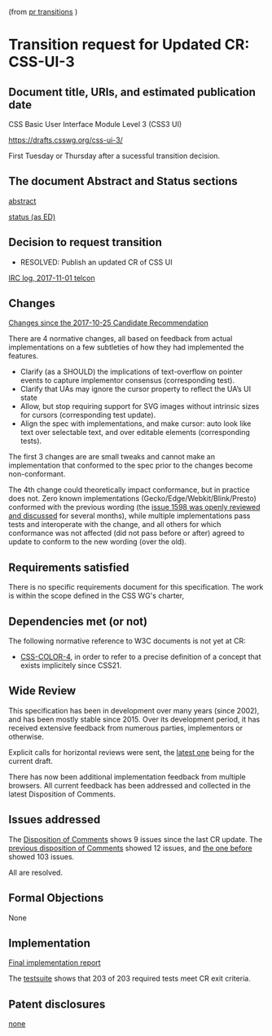 (from [pr transitions](https://www.w3.org/Guide/transitions?profile=PR) )
<!-- read that link to understand how to fill in the template -->

# Transition request for Updated CR: CSS-UI-3

## Document title, URIs, and estimated publication date

CSS Basic User Interface Module Level 3 (CSS3 UI)

https://drafts.csswg.org/css-ui-3/

First Tuesday or Thursday after a sucessful transition decision.

## The document Abstract and Status sections

[abstract](https://drafts.csswg.org/css-ui-3/#abstract)

[status (as ED)](https://drafts.csswg.org/css-ui-3/#status)


## Decision to request transition

  - RESOLVED: Publish an updated CR of CSS UI

[IRC log, 2017-11-01 telcon](https://logs.csswg.org/irc.w3.org/css/2017-11-01/#e901404)

## Changes

[Changes since the 2017-10-25 Candidate Recommendation](https://drafts.csswg.org/css-ui-3/#changes)
<!-- no substantive changes -->

There are 4 normative changes, all based on feedback from actual implementations on a few subtleties of how they had implemented the features.

* Clarify (as a SHOULD) the implications of text-overflow on pointer events to capture implementor consensus (corresponding test).
* Clarify that UAs may ignore the cursor property to reflect the UA’s UI state
* Allow, but stop requiring support for SVG images without intrinsic sizes for cursors (corresponding test update).
* Align the spec with implementations, and make cursor: auto look like text over selectable text, and over editable elements (corresponding tests).

The first 3 changes are are small tweaks and cannot make an implementation that conformed to the spec prior to the changes become non-conformant.

The 4th change could theoretically impact conformance, but in practice does not.
Zero known implementations (Gecko/Edge/Webkit/Blink/Presto) conformed with the previous wording (the [issue 1598 was openly reviewed and discussed](https://github.com/w3c/csswg-drafts/issues/1598) for several months),
while multiple implementations pass tests and interoperate with the change,
and all others for which conformance was not affected (did not pass before or after) agreed to update to conform to the new wording (over the old).

<!-- Only relevant for the PR transition

Thus the editors and WG believe all four normative changes fall within the bounds allowed for a CR->PR transition.

-->

## Requirements satisfied

There is no specific requirements document for this specification. The work
is within the scope defined in the CSS WG's charter,

## Dependencies met (or not)

<!--  no normative references to a Rescinded Recommendation -->

The following normative reference to W3C documents is not yet at CR:

* [CSS-COLOR-4](https://www.w3.org/TR/css-color-4/), in order to refer to a precise definition of a concept that exists implicitely since CSS21.

<!-- Only relevant for the PR transition

Additionally, the following normative references to W3C documents are at CR but not yet at PR:

* [CSS-VALUES-3](https://www.w3.org/TR/css-values-3/), in order to define the grammar of properties using newer terminology anchors that those of CSS21.
* [CSS-WRITING-MODES-3](https://www.w3.org/TR/css-writing-modes-3/), in order to refer to newer definitions of bidi terms than those of CSS21. Note that this specification is also almost ready to enter PR.
* [CSS3-BACKGROUND](https://www.w3.org/TR/css3-background/), in order to refer to the border-radius property, which has been interoperably implemented in all major browser engines for many years.
* [CSS3-IMAGES](https://www.w3.org/TR/css3-images/), in order to refer to updated definitions of concepts already present in CSS21, and to more precise definition of how image sizing in CSS should work than available in CSS21.
* [SVG2](https://www.w3.org/TR/SVG2/), in order to reuse new terminology about existing behavior (loading an SVG file without script nor external references).

 -->

## Wide Review

This specification has been in development over many years (since 2002),
and has been mostly stable since 2015.
Over its development period, it has received extensive feedback from numerous parties,
implementors or otherwise.

Explicit calls for horizontal reviews were sent,
the [latest one](https://lists.w3.org/Archives/Public/public-review-announce/2017Mar/0002.html) being for the current draft.

There has now been additional implementation feedback from multiple browsers.
All current feedback has been addressed and collected in the latest Disposition
of Comments.

## Issues addressed

The [Disposition of Comments](https://drafts.csswg.org/css-ui-3/issues-2017-2) shows 9 issues since the last CR update.
The [previous disposition of Comments](https://drafts.csswg.org/css-ui-3/issues-2015-2017) showed 12 issues,
and [the one before](https://drafts.csswg.org/css-ui-3/issues-2012-2015) showed 103 issues.

All are resolved.


## Formal Objections

None

## Implementation

[Final implementation report](https://drafts.csswg.org/css-ui-3/implementation-report)

The [testsuite](https://test.csswg.org/harness/results/css-ui-3_dev/grouped/) shows that
203 of 203 required tests meet CR exit criteria.

## Patent disclosures

[none](https://www.w3.org/2004/01/pp-impl/32061/status)
